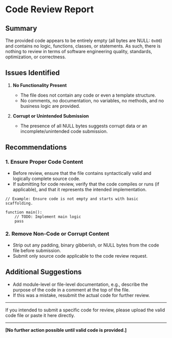 # Code Review Report

## Summary

The provided code appears to be entirely empty (all bytes are NULL: `0x00`) and contains no logic, functions, classes, or statements. As such, there is nothing to review in terms of software engineering quality, standards, optimization, or correctness.

## Issues Identified

1. **No Functionality Present**
    - The file does not contain any code or even a template structure.
    - No comments, no documentation, no variables, no methods, and no business logic are provided.

2. **Corrupt or Unintended Submission**
    - The presence of all NULL bytes suggests corrupt data or an incomplete/unintended code submission.

## Recommendations

### 1. Ensure Proper Code Content

- Before review, ensure that the file contains syntactically valid and logically complete source code.
- If submitting for code review, verify that the code compiles or runs (if applicable), and that it represents the intended implementation.

```pseudo
// Example: Ensure code is not empty and starts with basic scaffolding.

function main():
    // TODO: Implement main logic
    pass
```

### 2. Remove Non-Code or Corrupt Content

- Strip out any padding, binary gibberish, or NULL bytes from the code file before submission.
- Submit only source code applicable to the code review request.

## Additional Suggestions

- Add module-level or file-level documentation, e.g., describe the purpose of the code in a comment at the top of the file.
- If this was a mistake, resubmit the actual code for further review.

---

If you intended to submit a specific code for review, please upload the valid code file or paste it here directly.

---

**[No further action possible until valid code is provided.]**